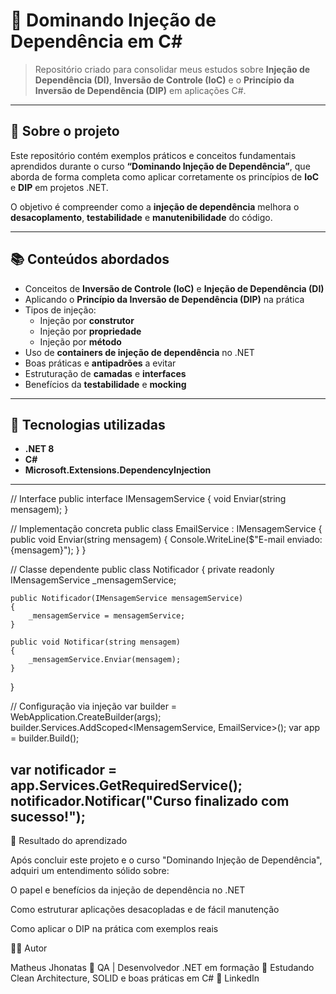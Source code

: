 # 💉 Dominando Injeção de Dependência em C#

> Repositório criado para consolidar meus estudos sobre **Injeção de Dependência (DI)**, **Inversão de Controle (IoC)** e o **Princípio da Inversão de Dependência (DIP)** em aplicações C#.

---

## 🧠 Sobre o projeto

Este repositório contém exemplos práticos e conceitos fundamentais aprendidos durante o curso **“Dominando Injeção de Dependência”**, que aborda de forma completa como aplicar corretamente os princípios de **IoC** e **DIP** em projetos .NET.

O objetivo é compreender como a **injeção de dependência** melhora o **desacoplamento**, **testabilidade** e **manutenibilidade** do código.

---

## 📚 Conteúdos abordados

- Conceitos de **Inversão de Controle (IoC)** e **Injeção de Dependência (DI)**
- Aplicando o **Princípio da Inversão de Dependência (DIP)** na prática
- Tipos de injeção:
  - Injeção por **construtor**
  - Injeção por **propriedade**
  - Injeção por **método**
- Uso de **containers de injeção de dependência** no .NET
- Boas práticas e **antipadrões** a evitar
- Estruturação de **camadas** e **interfaces**
- Benefícios da **testabilidade** e **mocking**

---

## 🧩 Tecnologias utilizadas

- **.NET 8**
- **C#**
- **Microsoft.Extensions.DependencyInjection**

---

// Interface
public interface IMensagemService
{
    void Enviar(string mensagem);
}

// Implementação concreta
public class EmailService : IMensagemService
{
    public void Enviar(string mensagem)
    {
        Console.WriteLine($"E-mail enviado: {mensagem}");
    }
}

// Classe dependente
public class Notificador
{
    private readonly IMensagemService _mensagemService;

    public Notificador(IMensagemService mensagemService)
    {
        _mensagemService = mensagemService;
    }

    public void Notificar(string mensagem)
    {
        _mensagemService.Enviar(mensagem);
    }
}

// Configuração via injeção
var builder = WebApplication.CreateBuilder(args);
builder.Services.AddScoped<IMensagemService, EmailService>();
var app = builder.Build();

var notificador = app.Services.GetRequiredService<Notificador>();
notificador.Notificar("Curso finalizado com sucesso!");
---
🏁 Resultado do aprendizado

Após concluir este projeto e o curso "Dominando Injeção de Dependência", adquiri um entendimento sólido sobre:

O papel e benefícios da injeção de dependência no .NET

Como estruturar aplicações desacopladas e de fácil manutenção

Como aplicar o DIP na prática com exemplos reais

🧑‍💻 Autor

Matheus Jhonatas
💼 QA | Desenvolvedor .NET em formação
📘 Estudando Clean Architecture, SOLID e boas práticas em C#
🔗 LinkedIn

